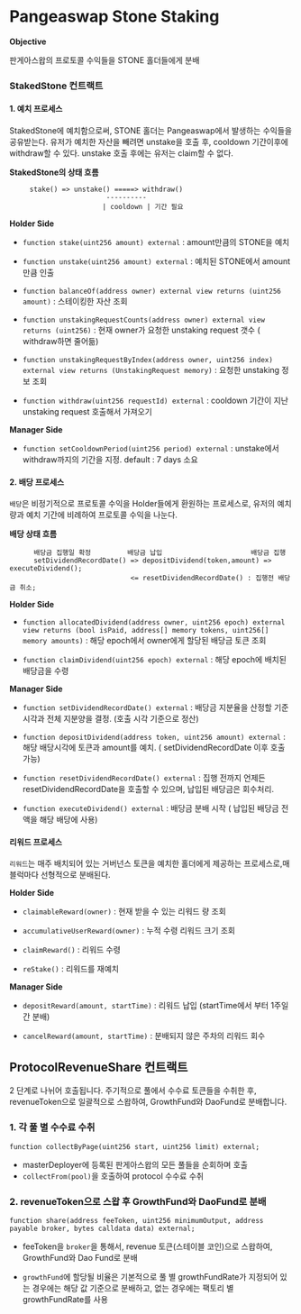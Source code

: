 # Pangeaswap Stone Staking

**Objective** 

판게아스왑의 프로토콜 수익들을 STONE 홀더들에게 분배

### StakedStone 컨트랙트

#### 1. 예치 프로세스

StakedStone에 예치함으로써, STONE 홀더는 Pangeaswap에서 발생하는 수익들을 공유받는다. 유저가 예치한 자산을 빼려면 unstake을 호출 후, cooldown 기간이후에 withdraw할 수 있다. unstake 호출 후에는 유저는 claim할 수 없다.

**StakedStone의 상태 흐름**
````
     stake() => unstake() =====> withdraw()
                        ----------
                       | cooldown | 기간 필요
````                        

**Holder Side**

- `function stake(uint256 amount) external` : amount만큼의 STONE을 예치

- `function unstake(uint256 amount) external` : 예치된 STONE에서 amount 만큼 인출

- `function balanceOf(address owner) external view returns (uint256 amount)` : 스테이킹한 자산 조회

- `function unstakingRequestCounts(address owner) external view returns (uint256)` : 현재 owner가 요청한 unstaking request 갯수 ( withdraw하면 줄어듦)

- `function unstakingRequestByIndex(address owner, uint256 index) external view returns (UnstakingRequest memory)` : 요청한 unstaking 정보 조회

- `function withdraw(uint256 requestId) external` : cooldown 기간이 지난 unstaking request 호출해서 가져오기

**Manager Side**

- `function setCooldownPeriod(uint256 period) external` : unstake에서 withdraw까지의 기간을 지정. default : 7 days 소요

#### 2. 배당 프로세스

`배당`은 비정기적으로 프로토콜 수익을 Holder들에게 환원하는 프로세스로, 유저의 예치량과 예치 기간에 비례하여 프로토콜 수익을 나눈다.

**배당 상태 흐름**

````
      배당금 집행일 확정         배당금 납입                      배당금 집행
      setDividendRecordDate() => depositDividend(token,amount) => executeDividend();
                              <= resetDividendRecordDate() : 집행전 배당금 취소;
````

**Holder Side**

* `function allocatedDividend(address owner, uint256 epoch) external view returns (bool isPaid, address[] memory tokens, uint256[] memory amounts)` : 해당 epoch에서 owner에게 할당된 배당금 토큰 조회

* `function claimDividend(uint256 epoch) external` :  해당 epoch에 배치된 배당금을 수령

**Manager Side**

* `function setDividendRecordDate() external` : 배당금 지분율을 산정할 기준 시각과 전체 지분양을 결정. (호출 시각 기준으로 정산)

* `function depositDividend(address token, uint256 amount) external` : 해당 배당시각에 토큰과 amount를 예치. ( setDividendRecordDate 이후 호출 가능)

* `function resetDividendRecordDate() external` : 집행 전까지 언제든 resetDividendRecordDate을 호출할 수 있으며, 납입된 배당금은 회수처리.

* `function executeDividend() external` : 배당금 분배 시작 ( 납입된 배당금 전액을 해당 배당에 사용)


#### 리워드 프로세스

`리워드`는 매주 배치되어 있는 거버넌스 토큰을 예치한 홀더에게 제공하는 프로세스로,매 블럭마다 선형적으로 분배된다.

**Holder Side**

- `claimableReward(owner)` : 현재 받을 수 있는 리워드 량 조회

- `accumulativeUserReward(owner)` : 누적 수령 리워드 크기 조회

- `claimReward()` : 리워드 수령

- `reStake()` : 리워드를 재예치

**Manager Side**

- `depositReward(amount, startTime)` : 리워드 납입 (startTime에서 부터 1주일간 분배)

- `cancelReward(amount, startTime)` : 분배되지 않은 주차의 리워드 회수


## ProtocolRevenueShare 컨트랙트

2 단계로 나뉘어 호출됩니다. 주기적으로 풀에서 수수료 토큰들을 수취한 후,
revenueToken으로 일괄적으로 스왑하여, GrowthFund와 DaoFund로 분배합니다.

### 1. 각 풀 별 수수료 수취

````solidity
function collectByPage(uint256 start, uint256 limit) external;
````

* masterDeployer에 등록된 판게아스왑의 모든 풀들을 순회하며 호출
* `collectFrom(pool)`을 호출하여 protocol 수수료 수취

### 2. revenueToken으로 스왑 후 GrowthFund와 DaoFund로 분배

````solidity
function share(address feeToken, uint256 minimumOutput, address payable broker, bytes calldata data) external;
````

* feeToken을 `broker`을 통해서, revenue 토큰(스테이블 코인)으로 스왑하여, GrowthFund와 Dao Fund로 분배

* `growthFund`에 할당될 비율은 기본적으로 풀 별 growthFundRate가 지정되어 있는 경우에는 해당 값 기준으로 분배하고, 없는 경우에는 팩토리 별 growthFundRate를 사용
